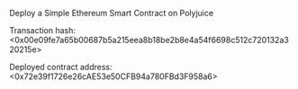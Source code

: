 Deploy a Simple Ethereum Smart Contract on Polyjuice

Transaction hash: <0x00e09fe7a65b00687b5a215eea8b18be2b8e4a54f6698c512c720132a320215e>

Deployed contract address: <0x72e39f1726e26cAE53e50CFB94a780FBd3F958a6>
